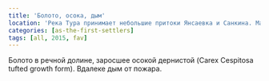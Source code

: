 ```yaml
---
title: 'Болото, осока, дым'
location: 'Река Тура принимает небольшие притоки Янсаевка и Санкина. Махнёвский район, Свердловская область, Россия'
categories: [as-the-first-settlers]
tags: [all, 2015, fav]
---
```


Болото в речной долине, заросшее осокой дернистой (Carex Cespitosa tufted growth form). Вдалеке дым от пожара.
